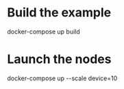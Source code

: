 

# Build the example
docker-compose up build

# Launch the nodes
docker-compose up --scale device=10
